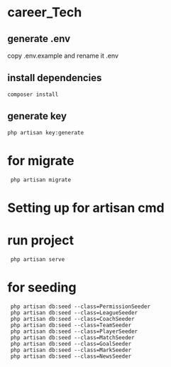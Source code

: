 # career_Tech
## generate .env
copy .env.example and rename it .env

## install dependencies
```
composer install
```

## generate key
```
php artisan key:generate
```

# for migrate
```
 php artisan migrate
```
# Setting up for artisan cmd
# run project
```
 php artisan serve
 ```
# for seeding
```
 php artisan db:seed --class=PermissionSeeder
 php artisan db:seed --class=LeagueSeeder
 php artisan db:seed --class=CoachSeeder
 php artisan db:seed --class=TeamSeeder
 php artisan db:seed --class=PlayerSeeder
 php artisan db:seed --class=MatchSeeder
 php artisan db:seed --class=GoalSeeder
 php artisan db:seed --class=MarkSeeder
 php artisan db:seed --class=NewsSeeder
```

